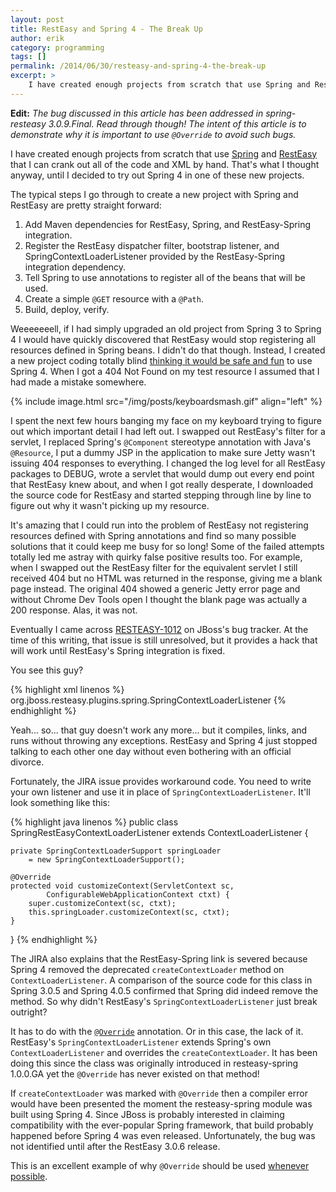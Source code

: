 ```yaml
---
layout: post
title: RestEasy and Spring 4 - The Break Up
author: erik
category: programming
tags: []
permalink: /2014/06/30/resteasy-and-spring-4-the-break-up
excerpt: >
    I have created enough projects from scratch that use Spring and RestEasy that I can crank out all of the code and XML by hand. That's what I thought anyway, until I decided to try out Spring 4 in one of these new projects.
---
```


**Edit:** *The bug discussed in this article has been addressed in spring-resteasy 3.0.9.Final. Read through though! The intent of this article is to demonstrate why it is important to use `@Override` to avoid such bugs.*

I have created enough projects from scratch that use [Spring](http://projects.spring.io/spring-framework/) and [RestEasy](http://resteasy.jboss.org) that I can crank out all of the code and XML by hand. That's what I thought anyway, until I decided to try out Spring 4 in one of these new projects.

The typical steps I go through to create a new project with Spring and RestEasy are pretty straight forward:

1. Add Maven dependencies for RestEasy, Spring, and RestEasy-Spring integration.
2. Register the RestEasy dispatcher filter, bootstrap listener, and SpringContextLoaderListener provided by the RestEasy-Spring integration dependency.
3. Tell Spring to use annotations to register all of the beans that will be used.
4. Create a simple `@GET` resource with a `@Path`.
5. Build, deploy, verify.

Weeeeeeell, if I had simply upgraded an old project from Spring 3 to Spring 4 I would have quickly discovered that RestEasy would stop registering all resources defined in Spring beans. I didn't do that though. Instead, I created a new project coding totally blind [thinking it would be safe and fun](http://www.theserverside.com/feature/Rod-Johnson-Speaks-of-Method-Deprecation-and-Backwards-Compatability) to use Spring 4. When I got a 404 Not Found on my test resource I assumed that I had made a mistake somewhere.

{% include image.html src="/img/posts/keyboardsmash.gif" align="left" %}

I spent the next few hours banging my face on my keyboard trying to figure out which important detail I had left out. I swapped out RestEasy's filter for a servlet, I replaced Spring's `@Component` stereotype annotation with Java's `@Resource`, I put a dummy JSP in the application to make sure Jetty wasn't issuing 404 responses to everything. I changed the log level for all RestEasy packages to DEBUG, wrote a servlet that would dump out every end point that RestEasy knew about, and when I got really desperate, I downloaded the source code for RestEasy and started stepping through line by line to figure out why it wasn't picking up my resource.

It's amazing that I could run into the problem of RestEasy not registering resources defined with Spring annotations and find so many possible solutions that it could keep me busy for so long! Some of the failed attempts totally led me astray with quirky false positive results too. For example, when I swapped out the RestEasy filter for the equivalent servlet I still received 404 but no HTML was returned in the response, giving me a blank page instead. The original 404 showed a generic Jetty error page and without Chrome Dev Tools open I thought the blank page was actually a 200 response. Alas, it was not.

Eventually I came across [RESTEASY-1012](https://issues.jboss.org/browse/RESTEASY-1012) on JBoss's bug tracker. At the time of this writing, that issue is still unresolved, but it provides a hack that will work until RestEasy's Spring integration is fixed.

You see this guy?

{% highlight xml linenos %}
<listener>
  <listener-class>
    org.jboss.resteasy.plugins.spring.SpringContextLoaderListener
  </listener-class>
</listener>
{% endhighlight %}

Yeah... so... that guy doesn't work any more... but it compiles, links, and runs without throwing any exceptions. RestEasy and Spring 4 just stopped talking to each other one day without even bothering with an official divorce.

Fortunately, the JIRA issue provides workaround code. You need to write your own listener and use it in place of `SpringContextLoaderListener`. It'll look something like this:

{% highlight java linenos %}
public class SpringRestEasyContextLoaderListener
        extends ContextLoaderListener {

    private SpringContextLoaderSupport springLoader
        = new SpringContextLoaderSupport();

    @Override
    protected void customizeContext(ServletContext sc,
            ConfigurableWebApplicationContext ctxt) {
        super.customizeContext(sc, ctxt);
        this.springLoader.customizeContext(sc, ctxt);
    }
}
{% endhighlight %}

The JIRA also explains that the RestEasy-Spring link is severed because Spring 4 removed the deprecated `createContextLoader` method on `ContextLoaderListener`. A comparison of the source code for this class in Spring 3.0.5 and Spring 4.0.5 confirmed that Spring did indeed remove the method. So why didn't RestEasy's `SpringContextLoaderListener` just break outright?

It has to do with the [`@Override`](http://docs.oracle.com/javase/1.5.0/docs/api/java/lang/Override.html) annotation. Or in this case, the lack of it. RestEasy's `SpringContextLoaderListener` extends Spring's own `ContextLoaderListener` and overrides the `createContextLoader`. It has been doing this since the class was originally introduced in resteasy-spring 1.0.0.GA yet the `@Override` has never existed on that method!

If `createContextLoader` was marked with `@Override` then a compiler error would have been presented the moment the resteasy-spring module was built using Spring 4. Since JBoss is probably interested in claiming compatibility with the ever-popular Spring framework, that build probably happened before Spring 4 was even released. Unfortunately, the bug was not identified until after the RestEasy 3.0.6 release.

This is an excellent example of why `@Override` should be used [whenever](http://docs.oracle.com/javase/tutorial/java/IandI/override.html) [possible](http://stackoverflow.com/questions/94361/when-do-you-use-javas-override-annotation-and-why#94411).
